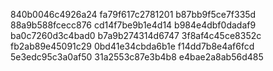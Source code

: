 840b0046c4926a24
fa79f617c2781201
b87bb9f5ce7f335d
88a9b588fcecc876
cd14f7be9b1e4d14
b984e4dbf0dadaf9
ba0c7260d3c4bad0
b7a9b274314d6747
3f8af4c45ce8352c
fb2ab89e45091c29
0bd41e34cbda6b1e
f14dd7b8e4af6fcd
5e3edc95c3a0af50
31a2553c87e3b4b8
e4bae2a8ab56d485
